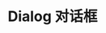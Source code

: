 ---
title: Dialog 对话框
exampleUrl: http://pluto.smallpig.cn/iframe.html?id=%E6%93%8D%E4%BD%9C%E5%8F%8D%E9%A6%88-dialog-%E5%AF%B9%E8%AF%9D%E6%A1%86--story-1
---